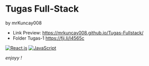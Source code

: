 # Tugas Full-Stack
by mrKuncay008
- Link Preview: https://mrkuncay008.github.io/Tugas-Fullstack/
- Folder Tugas-1
  https://fji.li/l4565c

[![React.js](https://img.shields.io/badge/React.js-%2320232a.svg?style=for-the-badge&logo=react&logoColor=%2361DAFB)](https://reactjs.org/)
[![JavaScript](https://img.shields.io/badge/JavaScript-%2320232a.svg?style=for-the-badge&logo=javascript&logoColor=%2361DAFB)](https://developer.mozilla.org/en-US/docs/Web/JavaScript)

_enjoyy !_
